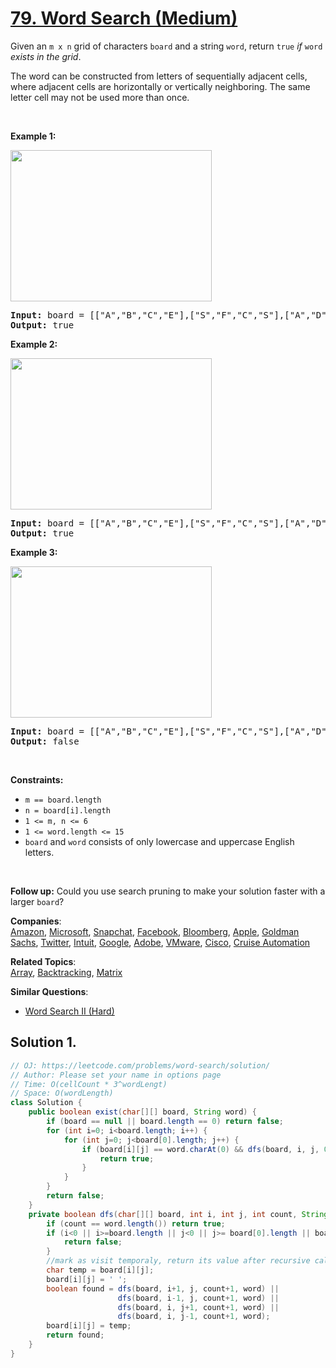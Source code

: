 # [79. Word Search (Medium)](https://leetcode.com/problems/word-search/solution/)

<p>Given an <code>m x n</code> grid of characters <code>board</code> and a string <code>word</code>, return <code>true</code> <em>if</em> <code>word</code> <em>exists in the grid</em>.</p>

<p>The word can be constructed from letters of sequentially adjacent cells, where adjacent cells are horizontally or vertically neighboring. The same letter cell may not be used more than once.</p>

<p>&nbsp;</p>
<p><strong>Example 1:</strong></p>
<img alt="" src="https://assets.leetcode.com/uploads/2020/11/04/word2.jpg" style="width: 322px; height: 242px;">
<pre><strong>Input:</strong> board = [["A","B","C","E"],["S","F","C","S"],["A","D","E","E"]], word = "ABCCED"
<strong>Output:</strong> true
</pre>

<p><strong>Example 2:</strong></p>
<img alt="" src="https://assets.leetcode.com/uploads/2020/11/04/word-1.jpg" style="width: 322px; height: 242px;">
<pre><strong>Input:</strong> board = [["A","B","C","E"],["S","F","C","S"],["A","D","E","E"]], word = "SEE"
<strong>Output:</strong> true
</pre>

<p><strong>Example 3:</strong></p>
<img alt="" src="https://assets.leetcode.com/uploads/2020/10/15/word3.jpg" style="width: 322px; height: 242px;">
<pre><strong>Input:</strong> board = [["A","B","C","E"],["S","F","C","S"],["A","D","E","E"]], word = "ABCB"
<strong>Output:</strong> false
</pre>

<p>&nbsp;</p>
<p><strong>Constraints:</strong></p>

<ul>
	<li><code>m == board.length</code></li>
	<li><code>n = board[i].length</code></li>
	<li><code>1 &lt;= m, n &lt;= 6</code></li>
	<li><code>1 &lt;= word.length &lt;= 15</code></li>
	<li><code>board</code> and <code>word</code> consists of only lowercase and uppercase English letters.</li>
</ul>

<p>&nbsp;</p>
<p><strong>Follow up:</strong> Could you use search pruning to make your solution faster with a larger <code>board</code>?</p>

**Companies**:  
[Amazon](https://leetcode.com/company/amazon), [Microsoft](https://leetcode.com/company/microsoft), [Snapchat](https://leetcode.com/company/snapchat), [Facebook](https://leetcode.com/company/facebook), [Bloomberg](https://leetcode.com/company/bloomberg), [Apple](https://leetcode.com/company/apple), [Goldman Sachs](https://leetcode.com/company/goldman-sachs), [Twitter](https://leetcode.com/company/twitter), [Intuit](https://leetcode.com/company/intuit), [Google](https://leetcode.com/company/google), [Adobe](https://leetcode.com/company/adobe), [VMware](https://leetcode.com/company/vmware), [Cisco](https://leetcode.com/company/cisco), [Cruise Automation](https://leetcode.com/company/cruise-automation)

**Related Topics**:  
[Array](https://leetcode.com/tag/array/), [Backtracking](https://leetcode.com/tag/backtracking/), [Matrix](https://leetcode.com/tag/matrix/)

**Similar Questions**:

- [Word Search II (Hard)](https://leetcode.com/problems/word-search-ii/)

## Solution 1.

```java
// OJ: https://leetcode.com/problems/word-search/solution/
// Author: Please set your name in options page
// Time: O(cellCount * 3^wordLengt)
// Space: O(wordLength)
class Solution {
    public boolean exist(char[][] board, String word) {
        if (board == null || board.length == 0) return false;
        for (int i=0; i<board.length; i++) {
            for (int j=0; j<board[0].length; j++) {
                if (board[i][j] == word.charAt(0) && dfs(board, i, j, 0, word)) {
                    return true;
                }
            }
        }
        return false;
    }
    private boolean dfs(char[][] board, int i, int j, int count, String word) {
        if (count == word.length()) return true;
        if (i<0 || i>=board.length || j<0 || j>= board[0].length || board[i][j] != word.charAt(count)) {
            return false;
        }
        //mark as visit temporaly, return its value after recursive call
        char temp = board[i][j];
        board[i][j] = ' ';
        boolean found = dfs(board, i+1, j, count+1, word) ||
                        dfs(board, i-1, j, count+1, word) ||
                        dfs(board, i, j+1, count+1, word) ||
                        dfs(board, i, j-1, count+1, word);
        board[i][j] = temp;
        return found;
    }
}

```
